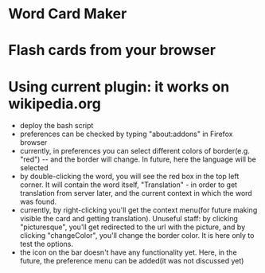 # Word Card Maker
Flash cards from your browser
============================
Using current plugin: it works on wikipedia.org
============================
* deploy the bash script
* preferences can be checked by typing "about:addons" in Firefox browser
* currently, in preferences you can select different colors of border(e.g. "red") -- and the border will change. In future, here the language will be selected
* by double-clicking the word, you will see the red box in the top left corner. It will contain the word itself, "Translation" - in order to get translation from server later, and the current context in which the word was found.
* currently, by right-clicking you'll get the context menu(for future making visible the card and getting translation). Unuseful staff: by clicking "picturesque", you'll get redirected to the url with the picture, and by clicking "changeColor", you'll change the border color. It is here only to test the options.
* the icon on the bar doesn't have any functionality yet. Here, in the future, the preference menu can be added(it was not discussed yet)